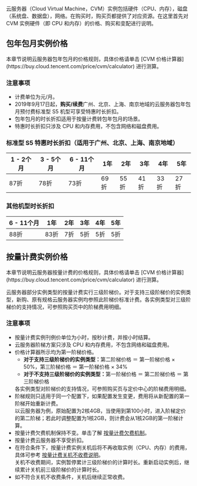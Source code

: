 云服务器（Cloud Virtual Machine，CVM）实例包括硬件（CPU、内存），磁盘（系统盘、数据盘），网络。在购买时，购买页都提供了对应资源。在这里首先对 CVM 实例硬件（即 CPU 和内存）的价格、购买和变配进行说明。

## 包年包月实例价格


<dx-alert infotype="explain" title="">
本章节说明云服务器包年包月的价格规则，具体价格请单击 [CVM 价格计算器](https://buy.cloud.tencent.com/price/cvm/calculator) 进行测算。
</dx-alert>



### 注意事项

- 计费单位为元/月。
- 2019年9月17日起，**购买/续费**广州、北京、上海、南京地域的云服务器包年包月预付费标准型 S5 机型可享受特惠时长折扣。
- 包年包月的时长折扣适用于按量计费转包年包月的场景。
- 特惠时长折扣只涉及 CPU 和内存费用，不包含网络和磁盘费用。

### 标准型 S5 特惠时长折扣（适用于广州、北京、上海、南京地域）
| 1 - 2个月 | 3 - 5个月 | 6 - 11个月 | 1年  | 2年  | 3年  | 4年  | 5年  |
| ------ | ------ | ------- | ---- | ---- | ---- | ---- | ---- |
| 87折   | 78折   | 73折    | 69折 | 55折 | 41折 | 33折 | 27折 |

### 其他机型时长折扣

| 6 - 11个月 | 1年  | 2年  | 3年  | 4年  | 5年  |
| ------- | ---- | ---- | ---- | ---- | ---- |
| 88折    | 83折 | 7折  | 5折  | 5折  | 5折  |

## 按量计费实例价格


<dx-alert infotype="explain" title="">
本章节说明云服务器按量计费的价格规则，具体价格请单击 [CVM 价格计算器](https://buy.cloud.tencent.com/price/cvm/calculator) 进行测算。
</dx-alert>

云服务器部分实例类型的按量计费实行三级阶梯价。对于支持三级阶梯价的实例类型，新购、原有规格云服务器实例均参照此阶梯价标准计费。各实例类型对三级阶梯价的支持情况，可参照购买页中的阶梯费用明细。


### 注意事项

<ul>
<li>按量计费实例刊例价单位为小时，按秒计费，并按小时结算。</li>
<li>云服务器阶梯方案只涉及 CPU 和内存费用，不包含网络和磁盘费用。</li>
<li>价格计算器所示均为第一阶梯价格。
	<ul>
		<li><b>对于支持三级阶梯价的实例类型：</b>第二阶梯价格 ＝ 第一阶梯价格 × 50%，第三阶梯价格 ＝ 第一阶梯价格 × 34%</li>
		<li><b>对于不支持三级阶梯价的实例类型：</b>第一阶梯价格 ＝ 第二阶梯价格 ＝ 第三阶梯价格</li>
	</ul>
	各实例类型对阶梯价的支持情况，可参照购买页与定价中心的阶梯费用明细。
</li>
<li>阶梯规则只适用于同一个配置下，如果配置发生变更，费用将从新配置的第一阶梯开始重新计费。
<br>以云服务器为例，原始配置为2核4GB，当使用到第100小时，进入阶梯定价的第二阶梯；若此时调整配置为1核2GB，则计费会从1核2GB的第一阶梯计算。
</li>
<li>按量计费欠费机制保持不变。单击了解 <a href="https://cloud.tencent.com/document/product/213/2181#payAsYouGoCVM">按量计费欠费机制</a>。</li>
<li>按量计费云服务器不享受折扣。</li>
<li>在符合条件下，按量计费实例关机后将不再收取实例（CPU、内存）的费用，具体可参考 <a href="https://cloud.tencent.com/document/product/213/19918">按量计费关机不收费说明</a>。</li>
关机不收费期间，实例暂停累计三级阶梯价的计算时长。重新启动实例后，继续累计关机前三级阶梯价的计算时长。
<li>如不符合关机不收费条件，关机后继续正常收费。</li>
</ul>

